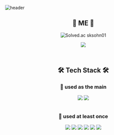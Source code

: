 ![header](https://capsule-render.vercel.app/api?type=Slice&color=0:FFFFFF,100:112666&height=300&section=header&text=sooking87's%20Github&fontSize=70&animation=fadeIn)

<h2 align="center">🚀 ME 🚀</h2>
 
<div align="center">
 
  ![Solved.ac
sksohn01](http://mazassumnida.wtf/api/v2/generate_badge?boj=sksohn01)
  
  <a align="right" href=https://sooking87.github.io/ target="_blank"><img src="https://img.shields.io/badge/Blog-sooking87.github.io-3766AB?style=for-the-badge&logo=appveyor"/></a> 
 
</div>

<br/>

<h2 align="center">🛠 Tech Stack 🛠</h2>
<h3 align="center">🚦 used as the main</h3>
<div align="center">
  
  <img src="https://img.shields.io/badge/Python-3766AB?style=flat&logo=Python&logoColor=white"/>
  <img src="https://img.shields.io/badge/React-191A1B?style=flat&logo=React&logoColor=61DAFB"/>
  
</div>

<br/>

<h3 align="center">🚦 used at least once</h3>


<div align="center">
  
  <img src="https://img.shields.io/badge/C++-00599C?style=flat&logo=C%2B%2B&logoColor=white"/>
  <img src="https://img.shields.io/badge/Java-007396?style=flat&logo=Java&logoColor=white"/>
  <img src="https://img.shields.io/badge/JS-F7DF1E?style=flat&logo=JavaScript&logoColor=white"/>
  <img src="https://img.shields.io/badge/CSS-1572B6?style=flat&logo=CSS3&logoColor=white"/>
  <img src="https://img.shields.io/badge/HTML-E34F26?style=flat&logo=HTML5&logoColor=white"/>
  <img src="https://img.shields.io/badge/C-A8B9CC?style=flat&logo=C&logoColor=white"/> 
  
</div>



